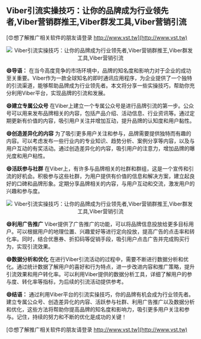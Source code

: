 ## **Viber引流实操技巧：让你的品牌成为行业领先者,Viber营销群推王,Viber群发工具,Viber营销引流**

[😍想了解推广相关软件的朋友请登录 http://www.vst.tw](http://www.vst.tw)

 <center><img src="https://vst.tw/MP4/tuiguang/png/4.png" alt="Viber引流实操技巧：让你的品牌成为行业领先者,Viber营销群推王,Viber群发工具,Viber营销引流"></center>

**😄导语：**
在当今高度竞争的市场环境中，品牌的知名度和影响力对于企业的成功至关重要。Viber作为一款全球知名的即时通讯应用程序，为企业提供了一个独特的引流渠道，能够帮助品牌成为行业领先者。本文将分享一些实操技巧，帮助你充分利用Viber平台，实现品牌的引流和发展。

**😄建立专属公众号**
在Viber上建立一个专属公众号是进行品牌引流的第一步。公众号可以用来发布品牌相关的内容，包括产品介绍、活动信息、行业资讯等。通过定期更新有价值的内容，吸引用户关注并增加互动，提升品牌的认知度和用户黏性。

**😄创造差异化的内容**
为了吸引更多用户关注和参与，品牌需要提供独特而有趣的内容。可以考虑发布一些行业内的专业知识、趋势分析、案例分享等内容，以及与用户互动的有奖活动。通过创造差异化的内容，吸引用户的注意力，增加品牌的曝光度和用户粘性。

**😄活跃参与社群**
在Viber上，有许多与品牌相关的社群和群组，这是一个宣传和引流的好机会。积极参与这些社群，为用户提供有价值的信息和解决方案，建立起良好的口碑和品牌形象。定期分享品牌相关的内容，与用户互动和交流，激发用户的兴趣和参与度。

 <center><img src="https://vst.tw/MP4/tuiguang/png/4.png" alt="Viber引流实操技巧：让你的品牌成为行业领先者,Viber营销群推王,Viber群发工具,Viber营销引流"></center>

**😄利用广告推广**
Viber提供了广告推广的功能，可以将品牌信息投放给更多目标用户。可以根据用户的地理位置、兴趣爱好等进行定向投放，提高广告的点击率和转化率。同时，结合优惠券、折扣码等促销手段，吸引用户点击广告并完成购买行为，实现引流效果。

**😄数据分析和优化**
在进行Viber引流活动的过程中，需要不断进行数据分析和优化。通过统计数据了解用户的喜好和行为特点，进一步改进内容和推广策略，提升引流效果和用户转化率。可以利用Viber提供的数据分析工具，详细了解用户的参与度、转化率等指标，为后续的引流活动提供参考。

**😄结语：**
通过利用Viber平台的引流实操技巧，你的品牌有机会成为行业领先者。建立专属公众号、创造差异化的内容、活跃参与社群、利用广告推广以及数据分析和优化，这些方法将帮助你提高品牌的知名度和影响力，吸引更多用户关注和参与。记住，持续的努力和不断的优化是成功的关键！

[😍想了解推广相关软件的朋友请登录 http://www.vst.tw](http://www.vst.tw)




